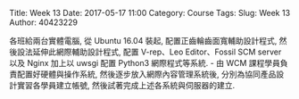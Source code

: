 Title: Week 13
Date: 2017-05-17 11:00
Category: Course
Tags: 
Slug: Week 13
Author: 40423229

各班給兩台實體電腦, 從 Ubuntu 16.04 裝起, 配置正齒輪齒面寬輔助設計程式, 然後設法延伸此網際輔助設計程式, 配置 V-rep、Leo Editor、Fossil SCM server 以及 Nginx 加上以 uwsgi 配置 Python3 網際程式等系統. - 由 WCM 課程學員負責配置好硬體與操作系統, 然後逐步放入網際內容管理系統後, 分別為協同產品設計實習各學員建立帳號, 然後試著完成上述各系統與伺服器的建立.